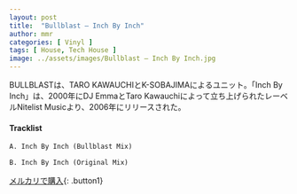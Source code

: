 ```yaml
---
layout: post
title:  "Bullblast – Inch By Inch"
author: mmr
categories: [ Vinyl ]
tags: [ House, Tech House ]
image: ../assets/images/Bullblast – Inch By Inch.jpg
---
```


BULLBLASTは、TARO KAWAUCHIとK-SOBAJIMAによるユニット。「Inch By Inch」は、2000年にDJ EmmaとTaro Kawauchiによって立ち上げられたレーベルNitelist Musicより、2006年にリリースされた。

#### Tracklist
```md
A. Inch By Inch (Bullblast Mix)

B. Inch By Inch (Original Mix)
```

[メルカリで購入](https://jp.mercari.com/item/m88720013341){: .button1}

